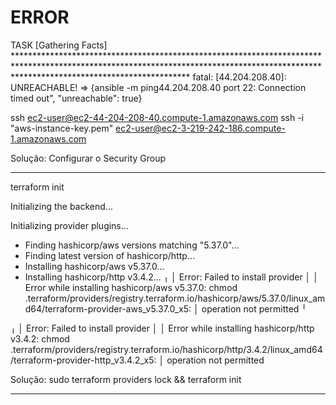 # ERROR

TASK [Gathering Facts] ***************************************************************************************************************************************************************************************
fatal: [44.204.208.40]: UNREACHABLE! => {ansible  -m ping44.204.208.40 port 22: Connection timed out", "unreachable": true}

ssh ec2-user@ec2-44-204-208-40.compute-1.amazonaws.com 
ssh -i "aws-instance-key.pem" ec2-user@ec2-3-219-242-186.compute-1.amazonaws.com

Solução: Configurar o Security Group

***************************************************************************************************************************************************************************************

terraform init        

Initializing the backend...

Initializing provider plugins...
- Finding hashicorp/aws versions matching "5.37.0"...
- Finding latest version of hashicorp/http...
- Installing hashicorp/aws v5.37.0...
- Installing hashicorp/http v3.4.2...
╷
│ Error: Failed to install provider
│ 
│ Error while installing hashicorp/aws v5.37.0: chmod .terraform/providers/registry.terraform.io/hashicorp/aws/5.37.0/linux_amd64/terraform-provider-aws_v5.37.0_x5:
│ operation not permitted
╵

╷
│ Error: Failed to install provider
│ 
│ Error while installing hashicorp/http v3.4.2: chmod .terraform/providers/registry.terraform.io/hashicorp/http/3.4.2/linux_amd64/terraform-provider-http_v3.4.2_x5:
│ operation not permitted


Solução: sudo terraform providers lock && terraform init

***************************************************************************************************************************************************************************************
